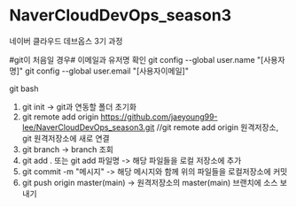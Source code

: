 # NaverCloudDevOps_season3
네이버 클라우드 데브옵스 3기 과정


#git이 처음일 경우#
이메일과 유저명 확인
git config --global user.name "[사용자명]"
git config --global user.email "[사용자이메일]"


git bash

1. git init -> git과 연동할 폴더 초기화
2. git remote add origin https://github.com/jaeyoung99-lee/NaverCloudDevOps_season3.git        //git remote add origin 원격저장소, git 원격저장소에 새로 연결
3. git branch -> branch 조회
4. git add . 또는 git add 파일명 -> 해당 파일들을 로컬 저장소에 추가
5. git commit -m "메시지" -> 해당 메시지와 함께 위의 파일들을 로컬저장소에 커밋
6. git push origin master(main) -> 원격저장소의 master(main) 브랜치에 소스 보내기
